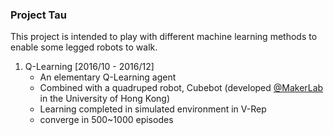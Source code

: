### Project Tau

This project is intended to play with different machine learning methods to enable some legged robots to walk.

1. Q-Learning [2016/10 - 2016/12]
	- An elementary Q-Learning agent
	- Combined with a quadruped robot, Cubebot (developed [@MakerLab](https://github.com/hkucs-makerlab) in the University of Hong Kong)
	- Learning completed in simulated environment in V-Rep
	- converge in 500~1000 episodes